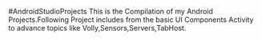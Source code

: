 #AndroidStudioProjects 
This is the Compilation of my Android Projects.Following Project includes from the basic UI Components Activity to advance topics like Volly,Sensors,Servers,TabHost.
